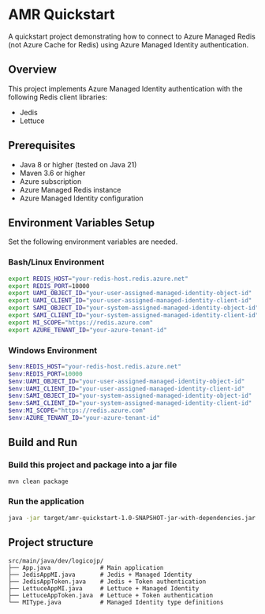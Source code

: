 # AMR Quickstart

A quickstart project demonstrating how to connect to Azure Managed Redis (not Azure Cache for Redis) using Azure Managed Identity authentication.

## Overview

This project implements Azure Managed Identity authentication with the following Redis client libraries:
- Jedis
- Lettuce

## Prerequisites

- Java 8 or higher (tested on Java 21)
- Maven 3.6 or higher
- Azure subscription
- Azure Managed Redis instance
- Azure Managed Identity configuration

## Environment Variables Setup

Set the following environment variables are needed.

### Bash/Linux Environment
```bash
export REDIS_HOST="your-redis-host.redis.azure.net"
export REDIS_PORT=10000
export UAMI_OBJECT_ID="your-user-assigned-managed-identity-object-id"
export UAMI_CLIENT_ID="your-user-assigned-managed-identity-client-id"
export SAMI_OBJECT_ID="your-system-assigned-managed-identity-object-id"
export SAMI_CLIENT_ID="your-system-assigned-managed-identity-client-id"
export MI_SCOPE="https://redis.azure.com"
export AZURE_TENANT_ID="your-azure-tenant-id"
```

### Windows Environment
```powershell
$env:REDIS_HOST="your-redis-host.redis.azure.net"
$env:REDIS_PORT=10000
$env:UAMI_OBJECT_ID="your-user-assigned-managed-identity-object-id"
$env:UAMI_CLIENT_ID="your-user-assigned-managed-identity-client-id"
$env:SAMI_OBJECT_ID="your-system-assigned-managed-identity-object-id"
$env:SAMI_CLIENT_ID="your-system-assigned-managed-identity-client-id"
$env:MI_SCOPE="https://redis.azure.com"
$env:AZURE_TENANT_ID="your-azure-tenant-id"
```

## Build and Run

### Build this project and package into a jar file
```bash
mvn clean package
```

### Run the application
```bash
java -jar target/amr-quickstart-1.0-SNAPSHOT-jar-with-dependencies.jar
```

## Project structure
```aiignore
src/main/java/dev/logicojp/
├── App.java              # Main application
├── JedisAppMI.java       # Jedis + Managed Identity
├── JedisAppToken.java    # Jedis + Token authentication
├── LettuceAppMI.java     # Lettuce + Managed Identity
├── LettuceAppToken.java  # Lettuce + Token authentication
└── MIType.java           # Managed Identity type definitions
```

